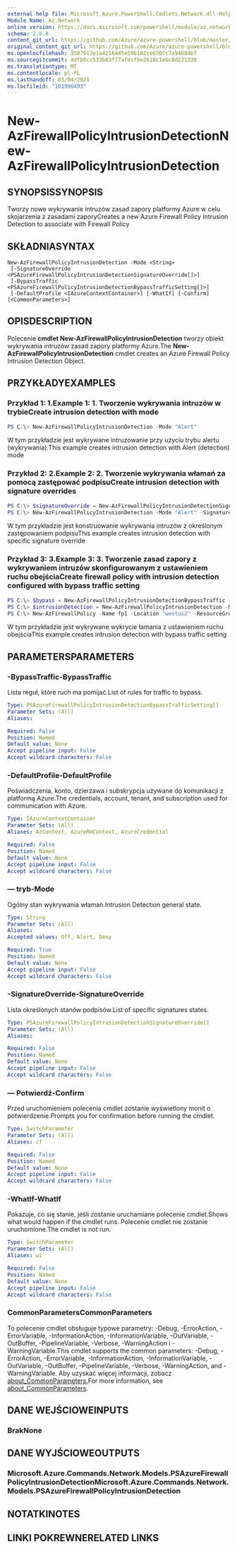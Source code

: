 ```yaml
---
external help file: Microsoft.Azure.PowerShell.Cmdlets.Network.dll-Help.xml
Module Name: Az.Network
online version: https://docs.microsoft.com/powershell/module/az.network/new-azfirewallpolicyintrusiondetection
schema: 2.0.0
content_git_url: https://github.com/Azure/azure-powershell/blob/master/src/Network/Network/help/New-AzFirewallPolicyIntrusionDetection.md
original_content_git_url: https://github.com/Azure/azure-powershell/blob/master/src/Network/Network/help/New-AzFirewallPolicyIntrusionDetection.md
ms.openlocfilehash: 3587917e1a4216445e59b182ce6307c7a94684bf
ms.sourcegitcommit: 4dfb0cc533b83f77afdcfbe2618c1e6c8d221330
ms.translationtype: MT
ms.contentlocale: pl-PL
ms.lasthandoff: 03/04/2021
ms.locfileid: "101996493"
---
```

# <span data-ttu-id="445bb-101">New-AzFirewallPolicyIntrusionDetection</span><span class="sxs-lookup"><span data-stu-id="445bb-101">New-AzFirewallPolicyIntrusionDetection</span></span>

## <span data-ttu-id="445bb-102">SYNOPSIS</span><span class="sxs-lookup"><span data-stu-id="445bb-102">SYNOPSIS</span></span>
<span data-ttu-id="445bb-103">Tworzy nowe wykrywanie intruzów zasad zapory platformy Azure w celu skojarzenia z zasadami zapory</span><span class="sxs-lookup"><span data-stu-id="445bb-103">Creates a new Azure Firewall Policy Intrusion Detection to associate with Firewall Policy</span></span>

## <span data-ttu-id="445bb-104">SKŁADNIA</span><span class="sxs-lookup"><span data-stu-id="445bb-104">SYNTAX</span></span>

```
New-AzFirewallPolicyIntrusionDetection -Mode <String>
 [-SignatureOverride <PSAzureFirewallPolicyIntrusionDetectionSignatureOverride[]>]
 [-BypassTraffic <PSAzureFirewallPolicyIntrusionDetectionBypassTrafficSetting[]>]
 [-DefaultProfile <IAzureContextContainer>] [-WhatIf] [-Confirm] [<CommonParameters>]
```

## <span data-ttu-id="445bb-105">OPIS</span><span class="sxs-lookup"><span data-stu-id="445bb-105">DESCRIPTION</span></span>
<span data-ttu-id="445bb-106">Polecenie **cmdlet New-AzFirewallPolicyIntrusionDetection** tworzy obiekt wykrywania intruzów zasad zapory platformy Azure.</span><span class="sxs-lookup"><span data-stu-id="445bb-106">The **New-AzFirewallPolicyIntrusionDetection** cmdlet creates an Azure Firewall Policy Intrusion Detection Object.</span></span>

## <span data-ttu-id="445bb-107">PRZYKŁADY</span><span class="sxs-lookup"><span data-stu-id="445bb-107">EXAMPLES</span></span>

### <span data-ttu-id="445bb-108">Przykład 1: 1.</span><span class="sxs-lookup"><span data-stu-id="445bb-108">Example 1: 1.</span></span> <span data-ttu-id="445bb-109">Tworzenie wykrywania intruzów w trybie</span><span class="sxs-lookup"><span data-stu-id="445bb-109">Create intrusion detection with mode</span></span>
```powershell
PS C:\> New-AzFirewallPolicyIntrusionDetection -Mode "Alert"
```

<span data-ttu-id="445bb-110">W tym przykładzie jest wykrywane intruzowanie przy użyciu trybu alertu (wykrywania).</span><span class="sxs-lookup"><span data-stu-id="445bb-110">This example creates intrusion detection with Alert (detection) mode</span></span>

### <span data-ttu-id="445bb-111">Przykład 2: 2.</span><span class="sxs-lookup"><span data-stu-id="445bb-111">Example 2: 2.</span></span> <span data-ttu-id="445bb-112">Tworzenie wykrywania włamań za pomocą zastępować podpisu</span><span class="sxs-lookup"><span data-stu-id="445bb-112">Create intrusion detection with signature overrides</span></span>
```powershell
PS C:\> $signatureOverride = New-AzFirewallPolicyIntrusionDetectionSignatureOverride -Id "123456798" -Mode "Deny"
PS C:\> New-AzFirewallPolicyIntrusionDetection -Mode "Alert" -SignatureOverride $signatureOverride
```

<span data-ttu-id="445bb-113">W tym przykładzie jest konstruowanie wykrywania intruzów z określonym zastępowaniem podpisu</span><span class="sxs-lookup"><span data-stu-id="445bb-113">This example creates intrusion detection with specific signature override</span></span>

### <span data-ttu-id="445bb-114">Przykład 3: 3.</span><span class="sxs-lookup"><span data-stu-id="445bb-114">Example 3: 3.</span></span> <span data-ttu-id="445bb-115">Tworzenie zasad zapory z wykrywaniem intruzów skonfigurowanym z ustawieniem ruchu obejścia</span><span class="sxs-lookup"><span data-stu-id="445bb-115">Create firewall policy with intrusion detection configured with bypass traffic setting</span></span>
```powershell
PS C:\> $bypass = New-AzFirewallPolicyIntrusionDetectionBypassTraffic -Name "bypass-setting" -Protocol "TCP" -DestinationPort "80" -SourceAddress "10.0.0.0" -DestinationAddress "10.0.0.0"
PS C:\> $intrusionDetection = New-AzFirewallPolicyIntrusionDetection -Mode "Deny" -BypassTraffic $bypass
PS C:\> New-AzFirewallPolicy -Name fp1 -Location "westus2" -ResourceGroup TestRg -SkuTier "Premium" -IntrusionDetection $intrusionDetection
```

<span data-ttu-id="445bb-116">W tym przykładzie jest wykrywane wykrycie łamania z ustawieniem ruchu obejścia</span><span class="sxs-lookup"><span data-stu-id="445bb-116">This example creates intrusion detection with bypass traffic setting</span></span>

## <span data-ttu-id="445bb-117">PARAMETERS</span><span class="sxs-lookup"><span data-stu-id="445bb-117">PARAMETERS</span></span>

### <span data-ttu-id="445bb-118">-BypassTraffic</span><span class="sxs-lookup"><span data-stu-id="445bb-118">-BypassTraffic</span></span>
<span data-ttu-id="445bb-119">Lista reguł, które ruch ma pomijać.</span><span class="sxs-lookup"><span data-stu-id="445bb-119">List of rules for traffic to bypass.</span></span>

```yaml
Type: PSAzureFirewallPolicyIntrusionDetectionBypassTrafficSetting[]
Parameter Sets: (All)
Aliases:

Required: False
Position: Named
Default value: None
Accept pipeline input: False
Accept wildcard characters: False
```

### <span data-ttu-id="445bb-120">-DefaultProfile</span><span class="sxs-lookup"><span data-stu-id="445bb-120">-DefaultProfile</span></span>
<span data-ttu-id="445bb-121">Poświadczenia, konto, dzierżawa i subskrypcja używane do komunikacji z platformą Azure.</span><span class="sxs-lookup"><span data-stu-id="445bb-121">The credentials, account, tenant, and subscription used for communication with Azure.</span></span>

```yaml
Type: IAzureContextContainer
Parameter Sets: (All)
Aliases: AzContext, AzureRmContext, AzureCredential

Required: False
Position: Named
Default value: None
Accept pipeline input: False
Accept wildcard characters: False
```

### <span data-ttu-id="445bb-122">— tryb</span><span class="sxs-lookup"><span data-stu-id="445bb-122">-Mode</span></span>
<span data-ttu-id="445bb-123">Ogólny stan wykrywania włamań.</span><span class="sxs-lookup"><span data-stu-id="445bb-123">Intrusion Detection general state.</span></span>

```yaml
Type: String
Parameter Sets: (All)
Aliases:
Accepted values: Off, Alert, Deny

Required: True
Position: Named
Default value: None
Accept pipeline input: False
Accept wildcard characters: False
```

### <span data-ttu-id="445bb-124">-SignatureOverride</span><span class="sxs-lookup"><span data-stu-id="445bb-124">-SignatureOverride</span></span>
<span data-ttu-id="445bb-125">Lista określonych stanów podpisów.</span><span class="sxs-lookup"><span data-stu-id="445bb-125">List of specific signatures states.</span></span>

```yaml
Type: PSAzureFirewallPolicyIntrusionDetectionSignatureOverride[]
Parameter Sets: (All)
Aliases:

Required: False
Position: Named
Default value: None
Accept pipeline input: False
Accept wildcard characters: False
```

### <span data-ttu-id="445bb-126">— Potwierdź</span><span class="sxs-lookup"><span data-stu-id="445bb-126">-Confirm</span></span>
<span data-ttu-id="445bb-127">Przed uruchomieniem polecenia cmdlet zostanie wyświetlony monit o potwierdzenie.</span><span class="sxs-lookup"><span data-stu-id="445bb-127">Prompts you for confirmation before running the cmdlet.</span></span>

```yaml
Type: SwitchParameter
Parameter Sets: (All)
Aliases: cf

Required: False
Position: Named
Default value: None
Accept pipeline input: False
Accept wildcard characters: False
```

### <span data-ttu-id="445bb-128">-WhatIf</span><span class="sxs-lookup"><span data-stu-id="445bb-128">-WhatIf</span></span>
<span data-ttu-id="445bb-129">Pokazuje, co się stanie, jeśli zostanie uruchamiane polecenie cmdlet.</span><span class="sxs-lookup"><span data-stu-id="445bb-129">Shows what would happen if the cmdlet runs.</span></span>
<span data-ttu-id="445bb-130">Polecenie cmdlet nie zostanie uruchomione.</span><span class="sxs-lookup"><span data-stu-id="445bb-130">The cmdlet is not run.</span></span>

```yaml
Type: SwitchParameter
Parameter Sets: (All)
Aliases: wi

Required: False
Position: Named
Default value: None
Accept pipeline input: False
Accept wildcard characters: False
```

### <span data-ttu-id="445bb-131">CommonParameters</span><span class="sxs-lookup"><span data-stu-id="445bb-131">CommonParameters</span></span>
<span data-ttu-id="445bb-132">To polecenie cmdlet obsługuje typowe parametry: -Debug, -ErrorAction, -ErrorVariable, -InformationAction, -InformationVariable, -OutVariable, -OutBuffer, -PipelineVariable, -Verbose, -WarningAction i -WarningVariable.</span><span class="sxs-lookup"><span data-stu-id="445bb-132">This cmdlet supports the common parameters: -Debug, -ErrorAction, -ErrorVariable, -InformationAction, -InformationVariable, -OutVariable, -OutBuffer, -PipelineVariable, -Verbose, -WarningAction, and -WarningVariable.</span></span> <span data-ttu-id="445bb-133">Aby uzyskać więcej informacji, zobacz [about_CommonParameters.](http://go.microsoft.com/fwlink/?LinkID=113216)</span><span class="sxs-lookup"><span data-stu-id="445bb-133">For more information, see [about_CommonParameters](http://go.microsoft.com/fwlink/?LinkID=113216).</span></span>

## <span data-ttu-id="445bb-134">DANE WEJŚCIOWE</span><span class="sxs-lookup"><span data-stu-id="445bb-134">INPUTS</span></span>

### <span data-ttu-id="445bb-135">Brak</span><span class="sxs-lookup"><span data-stu-id="445bb-135">None</span></span>

## <span data-ttu-id="445bb-136">DANE WYJŚCIOWE</span><span class="sxs-lookup"><span data-stu-id="445bb-136">OUTPUTS</span></span>

### <span data-ttu-id="445bb-137">Microsoft.Azure.Commands.Network.Models.PSAzureFirewallPolicyIntrusionDetection</span><span class="sxs-lookup"><span data-stu-id="445bb-137">Microsoft.Azure.Commands.Network.Models.PSAzureFirewallPolicyIntrusionDetection</span></span>

## <span data-ttu-id="445bb-138">NOTATKI</span><span class="sxs-lookup"><span data-stu-id="445bb-138">NOTES</span></span>

## <span data-ttu-id="445bb-139">LINKI POKREWNE</span><span class="sxs-lookup"><span data-stu-id="445bb-139">RELATED LINKS</span></span>
